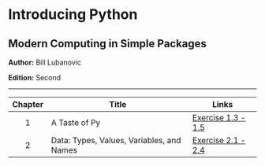 # Introducing Python
## Modern Computing in Simple Packages

**Author:** Bill Lubanovic

**Edition:** Second

---

| Chapter | Title | Links |
| :---: | ------------- | ------------- |
| 1 | A Taste of Py | [Exercise 1.3 - 1.5](https://github.com/chyneyee/Nothing-Better-To-Do/tree/main/Python/Introducing-Python/Chapter01) |
| 2 | Data: Types, Values, Variables, and Names | [Exercise 2.1 - 2.4](https://github.com/chyneyee/Nothing-Better-To-Do/tree/main/Python/Introducing-Python/Chapter02)
